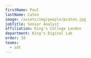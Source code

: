 ```yaml
---
firstName: Paul
lastName: Caton
image: /assets/img/people/pcaton.jpg
jobTitle: Senior Analyst
affiliation: King's College London
department: King's Digital Lab
order: 10
teams:
  - sdt
---
```

